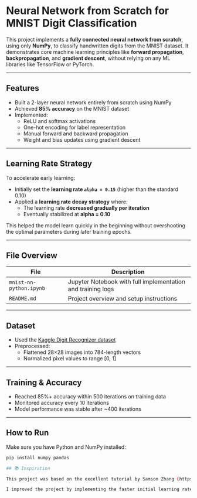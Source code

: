 # Neural Network from Scratch for MNIST Digit Classification

This project implements a **fully connected neural network from scratch**, using only **NumPy**, to classify handwritten digits from the MNIST dataset. It demonstrates core machine learning principles like **forward propagation**, **backpropagation**, and **gradient descent**, without relying on any ML libraries like TensorFlow or PyTorch.

---

## Features

- Built a 2-layer neural network entirely from scratch using NumPy
- Achieved **85% accuracy** on the MNIST dataset
- Implemented:
  - ReLU and softmax activations
  - One-hot encoding for label representation
  - Manual forward and backward propagation
  - Weight and bias updates using gradient descent

---

## Learning Rate Strategy

To accelerate early learning:
- Initially set the **learning rate `alpha = 0.15`** (higher than the standard 0.10)
- Applied a **learning rate decay strategy** where:
  - The learning rate **decreased gradually per iteration**
  - Eventually stabilized at **alpha = 0.10**
  
This helped the model learn quickly in the beginning without overshooting the optimal parameters during later training epochs.

---

## File Overview

| File                     | Description                             |
|--------------------------|-----------------------------------------|
| `mnist-nn-python.ipynb`  | Jupyter Notebook with full implementation and training logs |
| `README.md`              | Project overview and setup instructions |

---

## Dataset

- Used the [Kaggle Digit Recognizer dataset](https://www.kaggle.com/competitions/digit-recognizer)
- Preprocessed:
  - Flattened 28×28 images into 784-length vectors
  - Normalized pixel values to range [0, 1]

---

## Training & Accuracy

- Reached 85%+ accuracy within 500 iterations on training data
- Monitored accuracy every 10 iterations
- Model performance was stable after ~400 iterations

---

## How to Run

Make sure you have Python and NumPy installed:

```bash
pip install numpy pandas

## 📚 Inspiration

This project was based on the excellent tutorial by Samson Zhang (https://www.youtube.com/watch?v=w8yWXqWQYmU&t).

I improved the project by implementing the faster initial learning rate strategy
